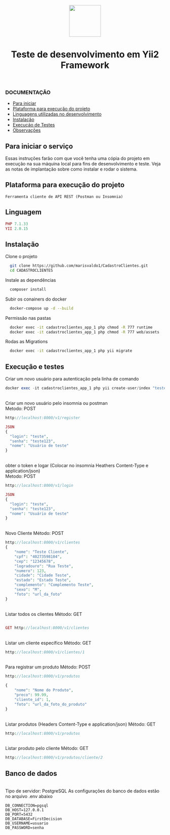 <p align="center">
    <a href="https://github.com/yiisoft" target="_blank">
        <img src="https://avatars0.githubusercontent.com/u/993323" height="100px">
    </a>
    <h1 align="center">Teste de desenvolvimento em Yii2 Framework</h1>
    <br>
</p>

### DOCUMENTAÇÃO

- [Para iniciar](#para-iniciar-o-serviço)
- [Plataforma para execução do projeto](#plataforma-para-execução-do-projeto)
- [Linguagens utilizadas no desenvolvimento](#linguagem)
- [Instalação](#Instalação)
- [Execuçáo de Testes](Execução-e-testes)
- [Observações](#observações)

## Para iniciar o serviço 
Essas instruções farão com que você tenha uma cópia do projeto em execução na sua máquina local para fins de desenvolvimento e teste. Veja as notas de implantação sobre como instalar e rodar o sistema.

## Plataforma para execução do projeto

```Browser
Ferramenta cliente de API REST (Postman ou Insomnia)
```

## Linguagem

```php
PHP 7.1.33
YII 2.0.15
```

## Instalação

Clone o projeto

```bash
  git clone https://github.com/marisvaldo1/CadastroClientes.git
  cd CADASTROCLIENTES
```

Instale as dependências

```bash
  composer install
```

Subir os conainers do docker

```bash
  docker-compose up -d --build
```

Permissão nas pastas

```bash
  docker exec -it cadastroclientes_app_1 php chmod -R 777 runtime
  docker exec -it cadastroclientes_app_1 php chmod -R 777 web/assets
```

Rodas as Migrations

```bash
  docker exec -it cadastroclientes_app_1 php yii migrate
```

## Execução e testes

Criar um novo usuário para autenticação pela linha de comando<br>
```php
docker exec -it cadastroclientes_app_1 php yii create-user/index "teste" "teste123" "Usuário de teste"
```

<br>
Criar um novo usuário pelo insomnia ou postman<br>
Metodo: POST

```php
http://localhost:8000/v1/register

JSON
{
  "login": "teste",
  "senha": "teste123",
  "nome": "Usuário de teste"
}
```

<br>
obter o token e logar (Colocar no insomnia Heathers Content-Type e application/json)<br>
Metodo: POST

```php
http://localhost:8000/v1/login

JSON
{
  "login": "teste",
  "senha": "teste123",
  "nome": "Usuário de teste"
}
```

<br>
Novo Cliente
Método: POST

```php
http://localhost:8000/v1/clientes
{
    "nome": "Teste Cliente",
    "cpf": "40273598104",
    "cep": "12345678",
    "logradouro": "Rua Teste",
    "numero": 123,
    "cidade": "Cidade Teste",
    "estado": "Estado Teste",
    "complemento": "Complemento Teste",
    "sexo": "M",
    "foto": "url_da_foto"
}
```

<br>
Listar todos os clientes
Método: GET

```php

GET http://localhost:8000/v1/clientes
```

<br>
Listar um cliente específico
Método: GET

```php
http://localhost:8000/v1/clientes/1
```

<br>
Para registrar um produto
Método: POST

```php
http://localhost:8000/v1/produtos

{
    "nome": "Nome do Produto",
    "preco": 99.99,
    "cliente_id": 1,
    "foto": "url_da_foto_do_produto"
}
```

<br>
Listar produtos (Headers Content-Type e application/json)
Método: GET

```php
http://localhost:8000/v1/produtos
```

<br>
Listar produto pelo cliente
Método: GET

```php
http://localhost:8000/v1/produtos/cliente/2
```

## Banco de dados
</br>Tipo de servidor: PostgreSQL
As configurações do banco de dados estão no arquivo .env abaixo
<br>

```.env
DB_CONNECTION=pgsql
DB_HOST=127.0.0.1
DB_PORT=5432
DB_DATABASE=FirstDecision
DB_USERNAME=usuario
DB_PASSWORD=senha
```
